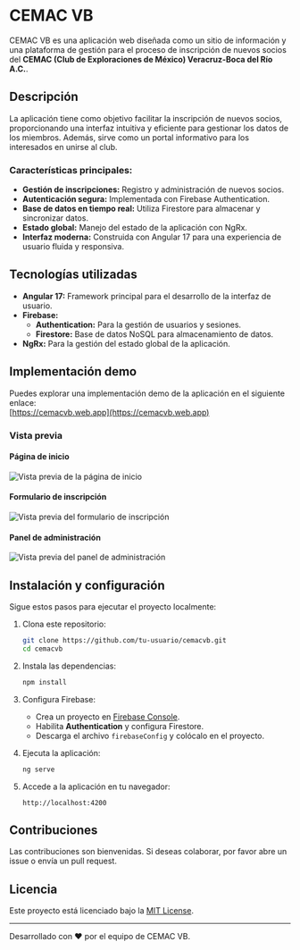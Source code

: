 # CEMAC VB

CEMAC VB es una aplicación web diseñada como un sitio de información y una plataforma de gestión para el proceso de inscripción de nuevos socios del **CEMAC (Club de Exploraciones de México) Veracruz-Boca del Río A.C.**.

## Descripción

La aplicación tiene como objetivo facilitar la inscripción de nuevos socios, proporcionando una interfaz intuitiva y eficiente para gestionar los datos de los miembros. Además, sirve como un portal informativo para los interesados en unirse al club.

### Características principales:
- **Gestión de inscripciones:** Registro y administración de nuevos socios.
- **Autenticación segura:** Implementada con Firebase Authentication.
- **Base de datos en tiempo real:** Utiliza Firestore para almacenar y sincronizar datos.
- **Estado global:** Manejo del estado de la aplicación con NgRx.
- **Interfaz moderna:** Construida con Angular 17 para una experiencia de usuario fluida y responsiva.

## Tecnologías utilizadas

- **Angular 17:** Framework principal para el desarrollo de la interfaz de usuario.
- **Firebase:**
  - **Authentication:** Para la gestión de usuarios y sesiones.
  - **Firestore:** Base de datos NoSQL para almacenamiento de datos.
- **NgRx:** Para la gestión del estado global de la aplicación.

## Implementación demo

Puedes explorar una implementación demo de la aplicación en el siguiente enlace:  
[https://cemacvb.web.app](https://cemacvb.web.app)

### Vista previa

#### Página de inicio
![Vista previa de la página de inicio](https://via.placeholder.com/800x400?text=Vista+de+Inicio)

#### Formulario de inscripción
![Vista previa del formulario de inscripción](https://via.placeholder.com/800x400?text=Formulario+de+Inscripción)

#### Panel de administración
![Vista previa del panel de administración](https://via.placeholder.com/800x400?text=Panel+de+Administración)

## Instalación y configuración

Sigue estos pasos para ejecutar el proyecto localmente:

1. Clona este repositorio:
   ```bash
   git clone https://github.com/tu-usuario/cemacvb.git
   cd cemacvb
   ```

2. Instala las dependencias:
   ```bash
   npm install
   ```

3. Configura Firebase:
   - Crea un proyecto en [Firebase Console](https://console.firebase.google.com/).
   - Habilita **Authentication** y configura Firestore.
   - Descarga el archivo `firebaseConfig` y colócalo en el proyecto.

4. Ejecuta la aplicación:
   ```bash
   ng serve
   ```

5. Accede a la aplicación en tu navegador:
   ```
   http://localhost:4200
   ```

## Contribuciones

Las contribuciones son bienvenidas. Si deseas colaborar, por favor abre un issue o envía un pull request.

## Licencia

Este proyecto está licenciado bajo la [MIT License](LICENSE).

---
Desarrollado con ❤️ por el equipo de CEMAC VB.
